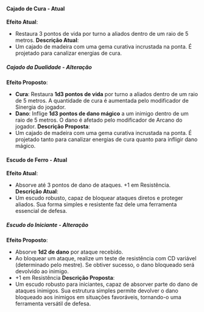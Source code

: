 #### Cajado de Cura - Atual
**Efeito Atual**:
- Restaura 3 pontos de vida por turno a aliados dentro de um raio de 5 metros. 
**Descrição Atual**:
- Um cajado de madeira com uma gema curativa incrustada na ponta. É projetado para canalizar energias de cura.
##### Cajado da Dualidade - Alteração
**Efeito Proposto**:
- **Cura**: Restaura **1d3 pontos de vida** por turno a aliados dentro de um raio de 5 metros. A quantidade de cura é aumentada pelo modificador de Sinergia do jogador.
- **Dano**: Inflige **1d3 pontos de dano mágico** a um inimigo dentro de um raio de 5 metros. O dano é afetado pelo modificador de Arcano do jogador.
**Descrição Proposta**:
- Um cajado de madeira com uma gema curativa incrustada na ponta. É projetado tanto para canalizar energias de cura quanto para infligir dano mágico.
#### Escudo de Ferro - Atual
**Efeito Atual**:
- Absorve até 3 pontos de dano de ataques. +1 em Resistência. 
**Descrição Atual**:
- Um escudo robusto, capaz de bloquear ataques diretos e proteger aliados. Sua forma simples e resistente faz dele uma ferramenta essencial de defesa.
##### Escudo do Iniciante - Alteração
**Efeito Proposto**:
- Absorve **1d2 de dano** por ataque recebido.
- Ao bloquear um ataque, realize um teste de resistência com CD variável (determinado pelo mestre). Se obtiver sucesso, o dano bloqueado será devolvido ao inimigo.
- +1 em Resistência
**Descrição Proposta**:
- Um escudo robusto para iniciantes, capaz de absorver parte do dano de ataques inimigos. Sua estrutura simples permite devolver o dano bloqueado aos inimigos em situações favoráveis, tornando-o uma ferramenta versátil de defesa.